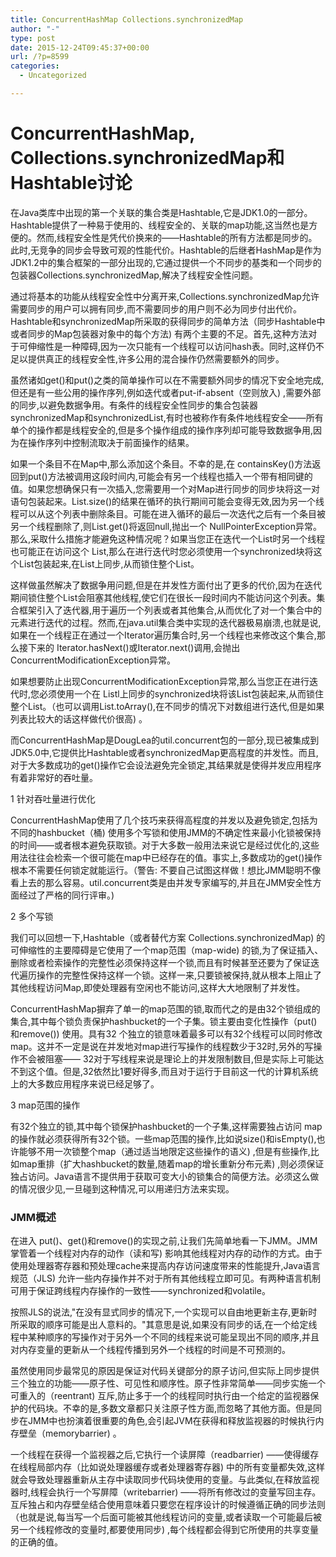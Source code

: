 ```yaml
---
title: ConcurrentHashMap Collections.synchronizedMap
author: "-"
type: post
date: 2015-12-24T09:45:37+00:00
url: /?p=8599
categories:
  - Uncategorized

---
```

# ConcurrentHashMap, Collections.synchronizedMap和Hashtable讨论
在Java类库中出现的第一个关联的集合类是Hashtable,它是JDK1.0的一部分。 Hashtable提供了一种易于使用的、线程安全的、关联的map功能,这当然也是方便的。然而,线程安全性是凭代价换来的――Hashtable的所有方法都是同步的。此时,无竞争的同步会导致可观的性能代价。Hashtable的后继者HashMap是作为JDK1.2中的集合框架的一部分出现的,它通过提供一个不同步的基类和一个同步的包装器Collections.synchronizedMap,解决了线程安全性问题。
  
通过将基本的功能从线程安全性中分离开来,Collections.synchronizedMap允许需要同步的用户可以拥有同步,而不需要同步的用户则不必为同步付出代价。Hashtable和synchronizedMap所采取的获得同步的简单方法（同步Hashtable中或者同步的Map包装器对象中的每个方法) 有两个主要的不足。首先,这种方法对于可伸缩性是一种障碍,因为一次只能有一个线程可以访问hash表。同时,这样仍不足以提供真正的线程安全性,许多公用的混合操作仍然需要额外的同步。
  
虽然诸如get()和put()之类的简单操作可以在不需要额外同步的情况下安全地完成,但还是有一些公用的操作序列,例如迭代或者put-if-absent（空则放入) ,需要外部的同步,以避免数据争用。有条件的线程安全性同步的集合包装器 synchronizedMap和synchronizedList,有时也被称作有条件地线程安全――所有单个的操作都是线程安全的,但是多个操作组成的操作序列却可能导致数据争用,因为在操作序列中控制流取决于前面操作的结果。
  
如果一个条目不在Map中,那么添加这个条目。不幸的是,在 containsKey()方法返回到put()方法被调用这段时间内,可能会有另一个线程也插入一个带有相同键的值。如果您想确保只有一次插入,您需要用一个对Map进行同步的同步块将这一对语句包装起来。List.size()的结果在循环的执行期间可能会变得无效,因为另一个线程可以从这个列表中删除条目。可能在进入循环的最后一次迭代之后有一个条目被另一个线程删除了,则List.get()将返回null,抛出一个 NullPointerException异常。那么,采取什么措施才能避免这种情况呢？如果当您正在迭代一个List时另一个线程也可能正在访问这个 List,那么在进行迭代时您必须使用一个synchronized块将这个List包装起来,在List上同步,从而锁住整个List。
  
这样做虽然解决了数据争用问题,但是在并发性方面付出了更多的代价,因为在迭代期间锁住整个List会阻塞其他线程,使它们在很长一段时间内不能访问这个列表。集合框架引入了迭代器,用于遍历一个列表或者其他集合,从而优化了对一个集合中的元素进行迭代的过程。然而,在java.util集合类中实现的迭代器极易崩溃,也就是说,如果在一个线程正在通过一个Iterator遍历集合时,另一个线程也来修改这个集合,那么接下来的 Iterator.hasNext()或Iterator.next()调用,会抛出ConcurrentModificationException异常。
  
如果想要防止出现ConcurrentModificationException异常,那么当您正在进行迭代时,您必须使用一个在 Listl上同步的synchronized块将该List包装起来,从而锁住整个List。（也可以调用List.toArray(),在不同步的情况下对数组进行迭代,但是如果列表比较大的话这样做代价很高) 。

而ConcurrentHashMap是DougLea的util.concurrent包的一部分,现已被集成到 JDK5.0中,它提供比Hashtable或者synchronizedMap更高程度的并发性。而且,对于大多数成功的get()操作它会设法避免完全锁定,其结果就是使得并发应用程序有着非常好的吞吐量。
  
1 针对吞吐量进行优化
  
ConcurrentHashMap使用了几个技巧来获得高程度的并发以及避免锁定,包括为不同的hashbucket（桶) 使用多个写锁和使用JMM的不确定性来最小化锁被保持的时间——或者根本避免获取锁。对于大多数一般用法来说它是经过优化的,这些用法往往会检索一个很可能在map中已经存在的值。事实上,多数成功的get()操作根本不需要任何锁定就能运行。（警告: 不要自己试图这样做！想比JMM聪明不像看上去的那么容易。util.concurrent类是由并发专家编写的,并且在JMM安全性方面经过了严格的同行评审。) 
  
2 多个写锁
  
我们可以回想一下,Hashtable（或者替代方案 Collections.synchronizedMap) 的可伸缩性的主要障碍是它使用了一个map范围（map-wide) 的锁,为了保证插入、删除或者检索操作的完整性必须保持这样一个锁,而且有时候甚至还要为了保证迭代遍历操作的完整性保持这样一个锁。这样一来,只要锁被保持,就从根本上阻止了其他线程访问Map,即使处理器有空闲也不能访问,这样大大地限制了并发性。
  
ConcurrentHashMap摒弃了单一的map范围的锁,取而代之的是由32个锁组成的集合,其中每个锁负责保护hashbucket的一个子集。锁主要由变化性操作（put()和remove()) 使用。具有32 个独立的锁意味着最多可以有32个线程可以同时修改map。这并不一定是说在并发地对map进行写操作的线程数少于32时,另外的写操作不会被阻塞—— 32对于写线程来说是理论上的并发限制数目,但是实际上可能达不到这个值。但是,32依然比1要好得多,而且对于运行于目前这一代的计算机系统上的大多数应用程序来说已经足够了。
  
3 map范围的操作
  
有32个独立的锁,其中每个锁保护hashbucket的一个子集,这样需要独占访问 map的操作就必须获得所有32个锁。一些map范围的操作,比如说size()和isEmpty(),也许能够不用一次锁整个map（通过适当地限定这些操作的语义) ,但是有些操作,比如map重排（扩大hashbucket的数量,随着map的增长重新分布元素) ,则必须保证独占访问。Java语言不提供用于获取可变大小的锁集合的简便方法。必须这么做的情况很少见,一旦碰到这种情况,可以用递归方法来实现。
  
### JMM概述
  
在进入 put()、get()和remove()的实现之前,让我们先简单地看一下JMM。JMM掌管着一个线程对内存的动作（读和写) 影响其他线程对内存的动作的方式。由于使用处理器寄存器和预处理cache来提高内存访问速度带来的性能提升,Java语言规范（JLS) 允许一些内存操作并不对于所有其他线程立即可见。有两种语言机制可用于保证跨线程内存操作的一致性——synchronized和volatile。
  
按照JLS的说法,"在没有显式同步的情况下,一个实现可以自由地更新主存,更新时所采取的顺序可能是出人意料的。"其意思是说,如果没有同步的话,在一个给定线程中某种顺序的写操作对于另外一个不同的线程来说可能呈现出不同的顺序,并且对内存变量的更新从一个线程传播到另外一个线程的时间是不可预测的。
  
虽然使用同步最常见的原因是保证对代码关键部分的原子访问,但实际上同步提供三个独立的功能——原子性、可见性和顺序性。原子性非常简单——同步实施一个可重入的（reentrant) 互斥,防止多于一个的线程同时执行由一个给定的监视器保护的代码块。不幸的是,多数文章都只关注原子性方面,而忽略了其他方面。但是同步在JMM中也扮演着很重要的角色,会引起JVM在获得和释放监视器的时候执行内存壁垒（memorybarrier) 。
  
一个线程在获得一个监视器之后,它执行一个读屏障（readbarrier) ——使得缓存在线程局部内存（比如说处理器缓存或者处理器寄存器) 中的所有变量都失效,这样就会导致处理器重新从主存中读取同步代码块使用的变量。与此类似,在释放监视器时,线程会执行一个写屏障（writebarrier) ——将所有修改过的变量写回主存。互斥独占和内存壁垒结合使用意味着只要您在程序设计的时候遵循正确的同步法则（也就是说,每当写一个后面可能被其他线程访问的变量,或者读取一个可能最后被另一个线程修改的变量时,都要使用同步) ,每个线程都会得到它所使用的共享变量的正确的值。